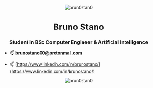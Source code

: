 <p align="center"> <img src="https://komarev.com/ghpvc/?username=brun0stan0&label=Profile%20views&color=0e75b6&style=flat" alt="brun0stan0" /> </p>

<h1 align="center">Bruno Stano</h1>
<h3 align="center">Student in BSc Computer Engineer & Artificial Intelligence</h3>
<p align="center"> 


- 📫 **brunostano00@protonmail.com**

- 📫  [https://www.linkedin.com/in/brunostano/](https://www.linkedin.com/in/brunostano/)
</p>

<p  align="center"><img src="https://github-readme-stats.vercel.app/api/top-langs?username=brun0stan0&show_icons=true&locale=en&layout=compact" alt="brun0stan0" /></p>

